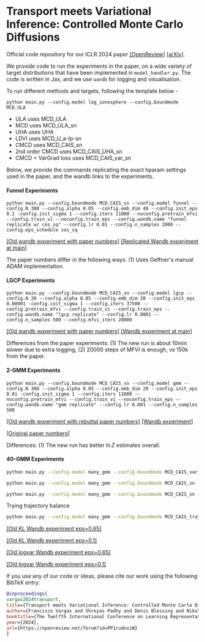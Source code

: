 # Transport meets Variational Inference: Controlled Monte Carlo Diffusions

Official code repository for our ICLR 2024 paper [[OpenReview]](https://openreview.net/forum?id=PP1rudnxiW) [[arXiv]](https://arxiv.org/abs/2307.01050).

We provide code to run the experiments in the paper, on a wide variety of target distributions that have been implemented in `model_handler.py`. The code is written in Jax, and we use `wandb` for logging and visualisation.

To run different methods and targets, following the template below - 

```python main.py --config.model log_ionosphere --config.boundmode MCD_ULA```

- ULA uses MCD_ULA
- MCD uses MCD_ULA_sn
- UHA uses UHA
- LDVI uses MCD_U_a-lp-sn
- CMCD uses MCD_CAIS_sn
- 2nd order CMCD uses MCD_CAIS_UHA_sn
- CMCD + VarGrad loss uses MCD_CAIS_var_sn

Below, we provide the commands replicating the exact hparam settings used in the paper, and the wandb links to the experiments.

#### Funnel Experiments

```
python main.py --config.boundmode MCD_CAIS_sn --config.model funnel --config.N 300 --config.alpha 0.05 --config.emb_dim 48 --config.init_eps 0.1 -config.init_sigma 1 --config.iters 11000 --noconfig.pretrain_mfvi --config.train_vi --noconfig.train_eps --config.wandb.name "funnel replicate w/ cos_sq" --config.lr 0.01 --config.n_samples 2000 --config.eps_schedule cos_sq
```
[[Old wandb experiment with paper numbers]](https://wandb.ai/shreyaspadhy/cais/runs/kh9n0y3n/workspace?workspace=user-shreyaspadhy)
[[Replicated Wandb experiment at main]](https://wandb.ai/shreyaspadhy/final_cmcd/runs/wka879ae?workspace=user-shreyaspadhy)

The paper numbers differ in the following ways: (1) Uses Geffner's manual ADAM implementation.

#### LGCP Experiments

```
python main.py --config.boundmode MCD_CAIS_sn --config.model lgcp --config.N 20 --config.alpha 0.05 --config.emb_dim 20 --config.init_eps 0.00001 -config.init_sigma 1 --config.iters 37500 --config.pretrain_mfvi --config.train_vi --config.train_eps --config.wandb.name "lgcp replicate" --config.lr 0.0001 --config.n_samples 500 --config.mfvi_iters 20000
```
[[Old wandb experiment with paper numbers]](https://wandb.ai/shreyaspadhy/cais/runs/jemnkjp5/workspace?workspace=user-shreyaspadhy)
[[Wandb experiment at main]](https://wandb.ai/shreyaspadhy/final_cmcd/runs/325oa9q7?workspace=user-shreyaspadhy)

Differences from the paper experiments: (1) The new run is about 10min slower due to extra logging, (2) 20000 steps of MFVI is enough, vs 150k from the paper.

#### 2-GMM Experiments

```
python main.py --config.boundmode MCD_CAIS_sn --config.model gmm --config.N 300 --config.alpha 0.05 --config.emb_dim 20 --config.init_eps 0.01 -config.init_sigma 1 --config.iters 11000 --noconfig.pretrain_mfvi --config.train_vi --noconfig.train_eps --config.wandb.name "gmm replicate" --config.lr 0.001 --config.n_samples 500
```
[[Old wandb experiment with rebuttal paper numbers]](https://wandb.ai/shreyaspadhy/cais/runs/h9nwksr4/workspace?workspace=user-shreyaspadhy)
[[Wandb experiment]](https://wandb.ai/shreyaspadhy/final_cmcd/runs/1otzopu0?workspace=user-shreyaspadhy)

[[Original paper numbers]](https://wandb.ai/shreyaspadhy/cais/sweeps/n2exqhfq?workspace=user-shreyaspadhy)

Differences: (1) The new run has better $\ln Z$ estimates overall.

#### 40-GMM Experiments

```bash
python main.py --config.model many_gmm --config.boundmode MCD_CAIS_var_sn --config.N 2000 --config.nbridges 256 --noconfig.pretrain_mfvi --config.init_sigma 15 --config.grad_clipping --config.init_eps 0.65 --config.emb_dim 130 --config.lr 0.005 --noconfig.train_eps --noconfig.train_vi --config.wandb.name "logvar 40gmm"
```

```bash
python main.py --config.model many_gmm --config.boundmode MCD_CAIS_sn --config.N 2000 --config.nbridges 256 --noconfig.pretrain_mfvi --config.init_sigma 15 --config.grad_clipping --config.init_eps 0.1 --config.emb_dim 130 --config.lr 0.005 --noconfig.train_eps --noconfig.train_vi --config.wandb.name "kl 40gmm"
```

```bash
python main.py --config.model many_gmm --config.boundmode MCD_CAIS_sn --config.N 2000 --config.nbridges 256 --noconfig.pretrain_mfvi --config.init_sigma 60 --config.grad_clipping --config.init_eps 1 --config.eps_schedule cos_sq --config.lr 0.001 --noconfig.train_eps --noconfig.train_vi --config.wandb.name "kl 40gmm pis net eps=1, cos_sq" --config.nn_arch dds
```

Trying trajectory balance 

```bash
python main.py --config.model many_gmm --config.boundmode MCD_CAIS_traj_bal_sn --config.N 2000 --config.nbridges 256 --noconfig.pretrain_mfvi --config.init_sigma 15 --config.grad_clipping --config.init_eps 0.65 --config.emb_dim 130 --config.lr 0.005 --noconfig.train_eps --noconfig.train_vi --config.wandb.name "trajectory balance 40gmm"
```


[[Old KL Wandb experiment eps=0.65]](https://wandb.ai/shreyaspadhy/cais/runs/5z3rdxgh?workspace=user-shreyaspadhy)

[[Old KL Wandb experiment eps=0.1]](https://wandb.ai/shreyaspadhy/cais/runs/2rigzwcd?workspace=user-shreyaspadhy)

[[Old logvar Wandb experiment eps=0.65]](https://wandb.ai/shreyaspadhy/cais/runs/9o0ccmpv?workspace=user-shreyaspadhy)

[[Old logvar Wandb experiment eps=0.1]](https://wandb.ai/shreyaspadhy/cais/runs/236aqlcp?workspace=user-shreyaspadhy)

If you use any of our code or ideas, please cite our work using the following BibTeX entry:

```bibtex
@inproceedings{
vargas2024transport,
title={Transport meets Variational Inference: Controlled Monte Carlo Diffusions},
author={Francisco Vargas and Shreyas Padhy and Denis Blessing and Nikolas N{\"u}sken},
booktitle={The Twelfth International Conference on Learning Representations},
year={2024},
url={https://openreview.net/forum?id=PP1rudnxiW}
}
```


